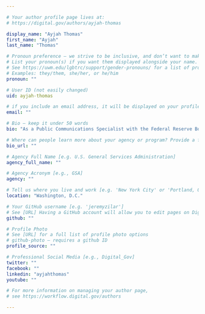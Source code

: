 ```yaml
---

# Your author profile page lives at:
# https://digital.gov/authors/ayjah-thomas

display_name: "Ayjah Thomas"
first_name: "Ayjah"
last_name: "Thomas"

# Pronoun preference — we strive to be inclusive, and don’t want to make assumptions on a person’s first name (be it a gender-neutral name, or is one more common in languages other than English). Learn more http://www.MyPronouns.org
# List your pronoun(s) if you want them displayed alongside your name. Leave it blank and we'll use just your name.
# See https://uwm.edu/lgbtrc/support/gender-pronouns/ for a list of pronouns
# Examples: they/them, she/her, or he/him
pronoun: ""

# User ID (not easily changed)
uid: ayjah-thomas

# if you include an email address, it will be displayed on your profile page
email: ""

# Bio — keep it under 50 words
bio: "As a Public Communications Specialist with the Federal Reserve Board’s U.S. Currency Education Program, Ayjah manages the program’s social media portfolio, orchestrates targeted email outputs, develops and edits content placed on uscurrency.gov, and is instrumental in the program’s response to public inquiries."

# Where can people learn more about your agency or program? Provide a full URL [e.g. 'https://www.example.gov/']
bio_url: ""

# Agency Full Name [e.g. U.S. General Services Administration]
agency_full_name: ""

# Agency Acronym [e.g., GSA]
agency: ""

# Tell us where you live and work [e.g. 'New York City' or 'Portland, OR']
location: "Washington, D.C."

# Your GitHub username [e.g. 'jeremyzilar']
# See [URL] Having a GitHub account will allow you to edit pages on DigitalGov. The image used in your GitHub account can also be used to populate your digital.gov profile photo.
github: ""

# Profile Photo
# See [URL] for a full list of profile photo options
# github-photo — requires a github ID
profile_source: ""

# Professional Social Media [e.g., Digital_Gov]
twitter: ""
facebook: ""
linkedin: "ayjahthomas"
youtube: ""

# For more information on managing your author page,
# see https://workflow.digital.gov/authors

---
```

